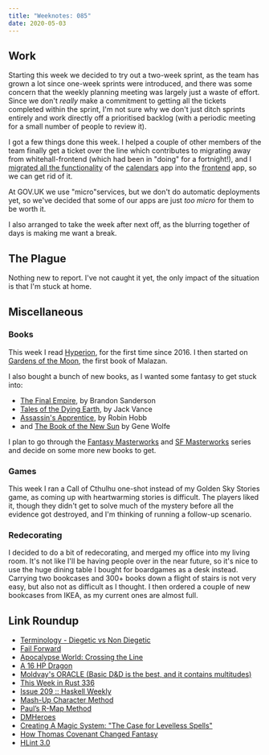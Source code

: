 ```yaml
---
title: "Weeknotes: 085"
date: 2020-05-03
---
```


## Work

Starting this week we decided to try out a two-week sprint, as the
team has grown a lot since one-week sprints were introduced, and there
was some concern that the weekly planning meeting was largely just a
waste of effort.  Since we don't *really* make a commitment to getting
all the tickets completed within the sprint, I'm not sure why we don't
just ditch sprints entirely and work directly off a prioritised
backlog (with a periodic meeting for a small number of people to
review it).

I got a few things done this week.  I helped a couple of other members
of the team finally get a ticket over the line which contributes to
migrating away from whitehall-frontend (which had been in "doing" for
a fortnight!), and I [migrated all the functionality][] of the
[calendars][] app into the [frontend][] app, so we can get rid of it.

At GOV.UK we use "micro"services, but we don't do automatic
deployments yet, so we've decided that some of our apps are just *too
micro* for them to be worth it.

I also arranged to take the week after next off, as the blurring
together of days is making me want a break.

[migrated all the functionality]: https://github.com/alphagov/frontend/pull/2341
[calendars]: https://github.com/alphagov/calendars
[frontend]: https://github.com/alphagov/frontend


## The Plague

Nothing new to report.  I've not caught it yet, the only impact of the
situation is that I'm stuck at home.


## Miscellaneous

### Books

This week I read [Hyperion][], for the first time since 2016.  I then
started on [Gardens of the Moon][], the first book of Malazan.

I also bought a bunch of new books, as I wanted some fantasy to get stuck into:

- [The Final Empire][], by Brandon Sanderson
- [Tales of the Dying Earth][], by Jack Vance
- [Assassin's Apprentice][], by Robin Hobb
- and [The Book of the New Sun][] by Gene Wolfe

I plan to go through the [Fantasy Masterworks][] and [SF Masterworks][] series and decide on some more new books to get.

[Hyperion]: https://en.wikipedia.org/wiki/Hyperion_(Simmons_novel)
[Gardens of the Moon]: https://en.wikipedia.org/wiki/Malazan_Book_of_the_Fallen
[The Final Empire]: https://en.wikipedia.org/wiki/Mistborn:_The_Final_Empire
[Tales of the Dying Earth]: https://en.wikipedia.org/wiki/Dying_Earth
[Assassin's Apprentice]: https://en.wikipedia.org/wiki/Assassin%27s_Apprentice
[The Book of the New Sun]: https://en.wikipedia.org/wiki/The_Book_of_the_New_Sun
[Fantasy Masterworks]: https://en.wikipedia.org/wiki/Fantasy_Masterworks
[SF Masterworks]: https://en.wikipedia.org/wiki/SF_Masterworks

### Games

This week I ran a Call of Cthulhu one-shot instead of my Golden Sky
Stories game, as coming up with heartwarming stories is difficult.
The players liked it, though they didn't get to solve much of the
mystery before all the evidence got destroyed, and I'm thinking of
running a follow-up scenario.

### Redecorating

I decided to do a bit of redecorating, and merged my office into my
living room.  It's not like I'll be having people over in the near
future, so it's nice to use the huge dining table I bought for
boardgames as a desk instead.  Carrying two bookcases and 300+ books
down a flight of stairs is not very easy, but also not as difficult as
I thought.  I then ordered a couple of new bookcases from IKEA, as my
current ones are almost full.

## Link Roundup

- [Terminology - Diegetic vs Non Diegetic ](http://cavegirlgames.blogspot.com/2019/09/terminology-diegetic-vs-non-diegetic.html)
- [Fail Forward ](https://www.runagame.net/2015/12/fail-forward.html)
- [Apocalypse World: Crossing the Line ](https://mightyatom.blogspot.com/2010/10/apocalypse-world-crossing-line.html)
- [A 16 HP Dragon](https://www.latorra.org/2012/05/15/a-16-hp-dragon/)
- [Moldvay's ORACLE (Basic D&D is the best, and it contains multitudes)](https://methodsetmadness.blogspot.com/2019/11/moldvays-oracle-basic-d-is-best-and-it.html)
- [This Week in Rust 336](https://this-week-in-rust.org/blog/2020/04/29/this-week-in-rust-336/)
- [Issue 209 :: Haskell Weekly](https://haskellweekly.news/issue/209.html)
- [Mash-Up Character Method](http://www.bastionland.com/2020/04/mash-up-character-method.html)
- [Paul’s R-Map Method](https://www.indiegamereadingclub.com/indie-game-reading-club/pauls-r-map-method/)
- [DMHeroes](http://www.dmheroes.com/)
- [Creating A Magic System: "The Case for Levelless Spells"](https://signsofthelocust.com/2020/04/30/creating-a-magic-system-the-case-for-levelless-spells/)
- [How Thomas Covenant Changed Fantasy](https://www.grimdarkmagazine.com/thomas-covenant-changed-fantasy/)
- [HLint 3.0](http://neilmitchell.blogspot.com/2020/05/hlint-30.html)
